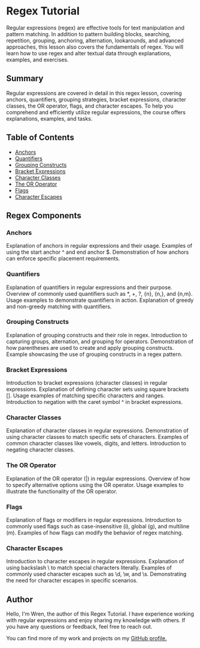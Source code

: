 # Regex Tutorial

Regular expressions (regex) are effective tools for text manipulation and pattern matching. In addition to pattern building blocks, searching, repetition, grouping, anchoring, alternation, lookarounds, and advanced approaches, this lesson also covers the fundamentals of regex. You will learn how to use regex and alter textual data through explanations, examples, and exercises.


## Summary

Regular expressions are covered in detail in this regex lesson, covering anchors, quantifiers, grouping strategies, bracket expressions, character classes, the OR operator, flags, and character escapes. To help you comprehend and efficiently utilize regular expressions, the course offers explanations, examples, and tasks.

## Table of Contents

- [Anchors](#anchors)
- [Quantifiers](#quantifiers)
- [Grouping Constructs](#grouping-constructs)
- [Bracket Expressions](#bracket-expressions)
- [Character Classes](#character-classes)
- [The OR Operator](#the-or-operator)
- [Flags](#flags)
- [Character Escapes](#character-escapes)

## Regex Components

### Anchors
Explanation of anchors in regular expressions and their usage.
Examples of using the start anchor ^ and end anchor $.
Demonstration of how anchors can enforce specific placement requirements.

### Quantifiers
Explanation of quantifiers in regular expressions and their purpose.
Overview of commonly used quantifiers such as *, +, ?, {n}, {n,}, and {n,m}.
Usage examples to demonstrate quantifiers in action.
Explanation of greedy and non-greedy matching with quantifiers.

### Grouping Constructs
Explanation of grouping constructs and their role in regex.
Introduction to capturing groups, alternation, and grouping for operators.
Demonstration of how parentheses are used to create and apply grouping constructs.
Example showcasing the use of grouping constructs in a regex pattern.
### Bracket Expressions
Introduction to bracket expressions (character classes) in regular expressions.
Explanation of defining character sets using square brackets [].
Usage examples of matching specific characters and ranges.
Introduction to negation with the caret symbol ^ in bracket expressions.
### Character Classes
Explanation of character classes in regular expressions.
Demonstration of using character classes to match specific sets of characters.
Examples of common character classes like vowels, digits, and letters.
Introduction to negating character classes.
### The OR Operator
Explanation of the OR operator (|) in regular expressions.
Overview of how to specify alternative options using the OR operator.
Usage examples to illustrate the functionality of the OR operator.

### Flags
Explanation of flags or modifiers in regular expressions.
Introduction to commonly used flags such as case-insensitive (i), global (g), and multiline (m).
Examples of how flags can modify the behavior of regex matching.

### Character Escapes
Introduction to character escapes in regular expressions.
Explanation of using backslash \ to match special characters literally.
Examples of commonly used character escapes such as \d, \w, and \s.
Demonstrating the need for character escapes in specific scenarios.
## Author

Hello, I'm Wren, the author of this Regex Tutorial. I have experience working with regular expressions and enjoy sharing my knowledge with others. If you have any questions or feedback, feel free to reach out.

You can find more of my work and projects on my <a href ="github.com/nhunguyen-debug"> GitHub profile.
